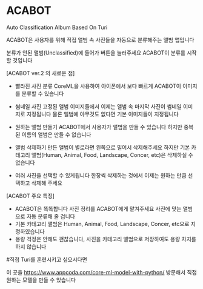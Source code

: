 # ACABOT
Auto Classification Album Based On Turi

ACABOT은 사용자를 위해 직접 앨범 속 사진들을 자동으로 분류해주는 앨범 앱입니다

분류가 안된 앨범(Unclassified)에 들어가 버튼을 눌러주세요
ACABOT이 분류를 시작할 것입니다

[ACABOT ver.2 의 새로운 점]
 - 빨라진 사진 분류
   CoreML을 사용하여 아이폰에서 보다 빠르게 
   ACABOT이 이미지를 분류할 수 있습니다
   
 - 썸네일 사진
   고정된 앨범 이미지들에서 이제는 앨범 속 마지막 사진이
   썸네일 이미지로 지정됩니다
   물론 앨범에 아무것도 없다면 기본 이미지들이 지정됩니다
   
 - 원하는 앨범 만들기
   ACABOT에서 사용자가 앨범을 만들 수 있습니다
   하지만 중복된 이름의 앨범은 만들 수 없습니다
 
 - 앨범 삭제하기
   만든 앨범이 별로라면 왼쪽으로 밀어서 삭제해주세요
   하지만 기본 카테고리 앨범(Human, Animal, Food, Landscape, Concer, etc)은
   삭제하실 수 없습니다
   
 - 여러 사진을 선택할 수 있게됩니다
   한장씩 삭제하는 것에서 이제는 원하는 만큼 선택하고
   삭제해 주세요
   
 [ACABOT 주요 특징]
 - ACABOT은 똑똑합니다 사진 정리를 ACABOT에게 맡겨주세요
   사진에 맞는 앨범으로 자동 분류해 줄 겁니다
 - 기본 카테고리 앨범은 Human, Animal, Food, Landscape, Concer, etc으로
   지정하였습니다
 - 용량 걱정은 안해도 괜찮습니다, 사진을 카테고리 앨범으로 저장하여도 용량 차지를 하지 않습니다
   
   
  #직접 Turi를 훈련시키고 싶으시다면
 
 이 곳을 https://www.appcoda.com/core-ml-model-with-python/ 방문해서 직접 원하는 모델을 만들 수 있습니다
